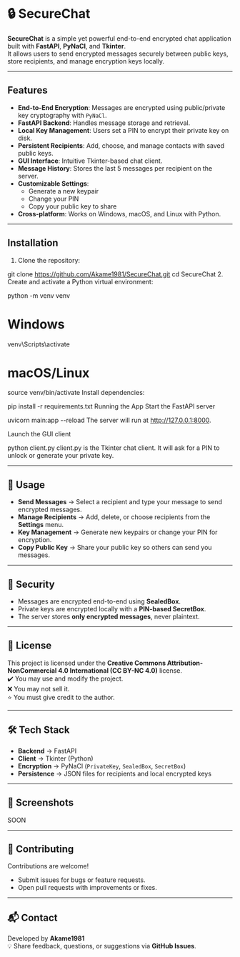 # 🔒 SecureChat

**SecureChat** is a simple yet powerful end-to-end encrypted chat application built with **FastAPI**, **PyNaCl**, and **Tkinter**.  
It allows users to send encrypted messages securely between public keys, store recipients, and manage encryption keys locally.

---

## Features

- **End-to-End Encryption**: Messages are encrypted using public/private key cryptography with `PyNaCl`.
- **FastAPI Backend**: Handles message storage and retrieval.
- **Local Key Management**: Users set a PIN to encrypt their private key on disk.
- **Persistent Recipients**: Add, choose, and manage contacts with saved public keys.
- **GUI Interface**: Intuitive Tkinter-based chat client.
- **Message History**: Stores the last 5 messages per recipient on the server.
- **Customizable Settings**:
  - Generate a new keypair
  - Change your PIN
  - Copy your public key to share
- **Cross-platform**: Works on Windows, macOS, and Linux with Python.

---

## Installation

1. Clone the repository:

git clone https://github.com/Akame1981/SecureChat.git
cd SecureChat
2. Create and activate a Python virtual environment:


python -m venv venv
# Windows
venv\Scripts\activate
# macOS/Linux
source venv/bin/activate
Install dependencies:


pip install -r requirements.txt
Running the App
Start the FastAPI server

uvicorn main:app --reload
The server will run at http://127.0.0.1:8000.

Launch the GUI client

python client.py
client.py is the Tkinter chat client. It will ask for a PIN to unlock or generate your private key.

---

## 🎯 Usage
- **Send Messages** → Select a recipient and type your message to send encrypted messages.  
- **Manage Recipients** → Add, delete, or choose recipients from the **Settings** menu.  
- **Key Management** → Generate new keypairs or change your PIN for encryption.  
- **Copy Public Key** → Share your public key so others can send you messages.  

---

## 🔐 Security
- Messages are encrypted end-to-end using **SealedBox**.  
- Private keys are encrypted locally with a **PIN-based SecretBox**.  
- The server stores **only encrypted messages**, never plaintext.  

---

## 📜 License
This project is licensed under the **Creative Commons Attribution-NonCommercial 4.0 International (CC BY-NC 4.0)** license.  
✔️ You may use and modify the project.  
❌ You may not sell it.  
⭐ You must give credit to the author.  

---

## 🛠 Tech Stack
- **Backend** → FastAPI  
- **Client** → Tkinter (Python)  
- **Encryption** → PyNaCl (`PrivateKey`, `SealedBox`, `SecretBox`)  
- **Persistence** → JSON files for recipients and local encrypted keys  

---

## 📸 Screenshots
SOON

---

## 🤝 Contributing
Contributions are welcome!  
- Submit issues for bugs or feature requests.  
- Open pull requests with improvements or fixes.  

---

## 📬 Contact
Developed by **Akame1981**  
💡 Share feedback, questions, or suggestions via **GitHub Issues**.  
